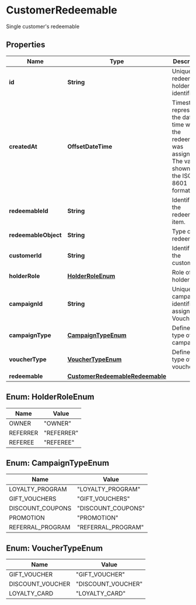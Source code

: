 

# CustomerRedeemable

Single customer's redeemable

## Properties

| Name | Type | Description |
|------------ | ------------- | ------------- |
|**id** | **String** | Unique redeemable holder identifier. |
|**createdAt** | **OffsetDateTime** | Timestamp representing the date and time when the redeemable was assigned. The value is shown in the ISO 8601 format. |
|**redeemableId** | **String** | Identifier of the redeemable item. |
|**redeemableObject** | **String** | Type of the redeemable. |
|**customerId** | **String** | Identifier of the customer. |
|**holderRole** | [**HolderRoleEnum**](#HolderRoleEnum) | Role of the holder. |
|**campaignId** | **String** | Unique campaign identifier, assigned by Voucherify. |
|**campaignType** | [**CampaignTypeEnum**](#CampaignTypeEnum) | Defines the type of the campaign. |
|**voucherType** | [**VoucherTypeEnum**](#VoucherTypeEnum) | Defines the type of the voucher. |
|**redeemable** | [**CustomerRedeemableRedeemable**](CustomerRedeemableRedeemable.md) |  |



## Enum: HolderRoleEnum

| Name | Value |
|---- | -----|
| OWNER | &quot;OWNER&quot; |
| REFERRER | &quot;REFERRER&quot; |
| REFEREE | &quot;REFEREE&quot; |



## Enum: CampaignTypeEnum

| Name | Value |
|---- | -----|
| LOYALTY_PROGRAM | &quot;LOYALTY_PROGRAM&quot; |
| GIFT_VOUCHERS | &quot;GIFT_VOUCHERS&quot; |
| DISCOUNT_COUPONS | &quot;DISCOUNT_COUPONS&quot; |
| PROMOTION | &quot;PROMOTION&quot; |
| REFERRAL_PROGRAM | &quot;REFERRAL_PROGRAM&quot; |



## Enum: VoucherTypeEnum

| Name | Value |
|---- | -----|
| GIFT_VOUCHER | &quot;GIFT_VOUCHER&quot; |
| DISCOUNT_VOUCHER | &quot;DISCOUNT_VOUCHER&quot; |
| LOYALTY_CARD | &quot;LOYALTY_CARD&quot; |



